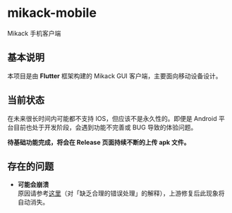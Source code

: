 # mikack-mobile

Mikack 手机客户端

## 基本说明

本项目是由 **Flutter** 框架构建的 Mikack GUI 客户端，主要面向移动设备设计。

## 当前状态

在未来很长时间内可能都不支持 IOS，但应该不是永久性的。即便是 Android 平台目前也处于开发阶段，会遇到功能不完善或 BUG 导致的体验问题。

**待基础功能完成，将会在 Release 页面持续不断的上传 apk 文件。**

## 存在的问题

- **可能会崩溃**  
  原因请参考[这里](https://github.com/Hentioe/mikack-dart#%E5%AD%98%E5%9C%A8%E7%9A%84%E9%97%AE%E9%A2%98)（对「缺乏合理的错误处理」的解释），上游修复后此现象将自动消失。
